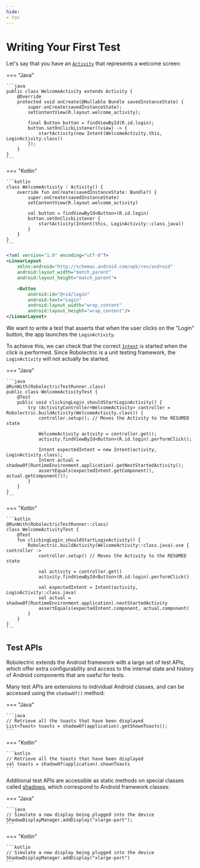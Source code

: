 ```yaml
---
hide:
- toc
---
```


# Writing Your First Test

Let's say that you have an [`Activity`][activity-documentation] that represents a welcome screen:

=== "Java"

    ```java
    public class WelcomeActivity extends Activity {
        @Override
        protected void onCreate(@Nullable Bundle savedInstanceState) {
            super.onCreate(savedInstanceState);
            setContentView(R.layout.welcome_activity);
    
            final Button button = findViewById(R.id.login);
            button.setOnClickListener((view) -> {
                startActivity(new Intent(WelcomeActivity.this, LoginActivity.class))
            });
        }
    }
    ```

=== "Kotlin"

    ```kotlin
    class WelcomeActivity : Activity() {
        override fun onCreate(savedInstanceState: Bundle?) {
            super.onCreate(savedInstanceState)
            setContentView(R.layout.welcome_activity)
    
            val button = findViewById<Button>(R.id.login)
            button.setOnClickListener {
                startActivity(Intent(this, LoginActivity::class.java))
            }
        }
    }
    ```

```xml title="welcome_activity.xml"
<?xml version="1.0" encoding="utf-8"?>
<LinearLayout
    xmlns:android="http://schemas.android.com/apk/res/android"
    android:layout_width="match_parent"
    android:layout_height="match_parent">

    <Button
        android:id="@+id/login"
        android:text="Login"
        android:layout_width="wrap_content"
        android:layout_height="wrap_content"/>
</LinearLayout>
```

We want to write a test that asserts that when the user clicks on the "Login" button, the app launches the `LoginActivity`.

To achieve this, we can check that the correct [`Intent`][intent-documentation] is started when the
click is performed. Since Robolectric is a unit testing framework, the `LoginActivity` will not
actually be started.

=== "Java"

    ```java
    @RunWith(RobolectricTestRunner.class)
    public class WelcomeActivityTest {
        @Test
        public void clickingLogin_shouldStartLoginActivity() {
            try (ActivityController<WelcomeActivity> controller = Robolectric.buildActivity(WelcomeActivity.class)) {
                controller.setup(); // Moves the Activity to the RESUMED state

                WelcomeActivity activity = controller.get();
                activity.findViewById<Button>(R.id.login).performClick();
    
                Intent expectedIntent = new Intent(activity, LoginActivity.class);
                Intent actual = shadowOf(RuntimeEnvironment.application).getNextStartedActivity();
                assertEquals(expectedIntent.getComponent(), actual.getComponent());
            }
        }
    }
    ```

=== "Kotlin"

    ```kotlin
    @RunWith(RobolectricTestRunner::class)
    class WelcomeActivityTest {
        @Test
        fun clickingLogin_shouldStartLoginActivity() {
            Robolectric.buildActivity(WelcomeActivity::class.java).use { controller ->
                controller.setup() // Moves the Activity to the RESUMED state

                val activity = controller.get()
                activity.findViewById<Button>(R.id.login).performClick()

                val expectedIntent = Intent(activity, LoginActivity::class.java)
                val actual = shadowOf(RuntimeEnvironment.application).nextStartedActivity
                assertEquals(expectedIntent.component, actual.component)
            }
        }
    }
    ```

## Test APIs

Robolectric extends the Android framework with a large set of test APIs, which offer extra configurability and access to the internal state and history of Android components that are useful for tests.

Many test APIs are extensions to individual Android classes, and can be accessed using the `shadowOf()` method:

=== "Java"

    ```java
    // Retrieve all the toasts that have been displayed
    List<Toast> toasts = shadowOf(application).getShownToasts();
    ```

=== "Kotlin"

    ```kotlin
    // Retrieve all the toasts that have been displayed
    val toasts = shadowOf(application).shownToasts
    ```

Additional test APIs are accessible as static methods on special classes called [shadows](extending.md), which correspond to Android framework classes:

=== "Java"

    ```java
    // Simulate a new display being plugged into the device
    ShadowDisplayManager.addDisplay("xlarge-port");
    ```

=== "Kotlin"

    ```kotlin
    // Simulate a new display being plugged into the device
    ShadowDisplayManager.addDisplay("xlarge-port")
    ```

[activity-documentation]: https://developer.android.com/reference/android/app/Activity
[intent-documentation]: https://developer.android.com/reference/android/content/Intent
